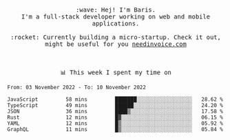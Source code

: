 <p align="center">
  <br><br>
  <samp>
    :wave: Hej! I'm Baris.
    <br>I'm a full-stack developer working on web and mobile applications.
       <br><br>:rocket: Currently building a micro-startup. Check it out, might be useful for you <a href="https://needinvoice.com/" target="_blank">needinvoice.com</a>

  </samp>
 <br><br><br>
</p>
<p align=center><samp>📊  This week I spent my time on</samp></p>


<!--START_SECTION:waka-->

```text
From: 03 November 2022 - To: 10 November 2022

JavaScript         58 mins         ███████░░░░░░░░░░░░░░░░░░   28.62 %
TypeScript         49 mins         ██████░░░░░░░░░░░░░░░░░░░   24.20 %
JSON               36 mins         ████▒░░░░░░░░░░░░░░░░░░░░   17.58 %
Rust               12 mins         █▓░░░░░░░░░░░░░░░░░░░░░░░   06.15 %
YAML               12 mins         █▒░░░░░░░░░░░░░░░░░░░░░░░   05.92 %
GraphQL            11 mins         █▒░░░░░░░░░░░░░░░░░░░░░░░   05.84 %
```

<!--END_SECTION:waka-->


